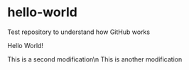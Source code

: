 # hello-world
Test repository to understand how GitHub works

Hello World!

This is a second modification\n
This is another modification
